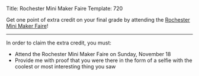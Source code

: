 Title: Rochester Mini Maker Faire
Template: 720

Get one point of extra credit on your final grade by attending the
[Rochester Mini Maker Faire](http://rochester.makerfaire.com/)!

---

In order to claim the extra credit, you must:

- Attend the Rochester Mini Maker Faire on Sunday, November 18
- Provide me with proof that you were there in the form of a selfie
	with the coolest or most interesting thing you saw

